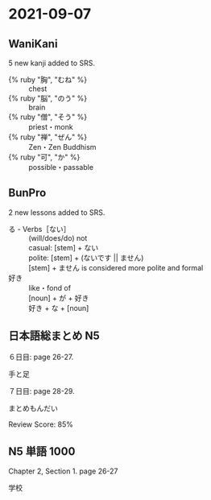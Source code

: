 # 2021-09-07

## WaniKani

5 new kanji added to SRS.

<dl>
  <div>
    <dt>{% ruby "胸", "むね" %}</dt>
    <dd>chest</dd>
  </div>
  <div>
    <dt>{% ruby "脳", "のう" %}</dt>
    <dd>brain</dd>
  </div>
  <div>
    <dt>{% ruby "僧", "そう" %}</dt>
    <dd>priest・monk</dd>
  </div>
  <div>
    <dt>{% ruby "禅", "ぜん" %}</dt>
    <dd>Zen・Zen Buddhism</dd>
  </div>
  <div>
    <dt>{% ruby "可", "か" %}</dt>
    <dd>possible・passable</dd>
  </div>
</dl>

## BunPro

2 new lessons added to SRS.

<dl>
  <div>
    <dt>る - Verbs［ない］</dt>
    <dd>(will/does/do) not</dd>
    <dd>casual: [stem] + ない</dd>
    <dd>polite: [stem] + (ないです || ません)</dd>
    <dd>[stem] + ません is considered more polite and formal</dd>
  </div>
  <div>
    <dt>好き</dt>
    <dd>like・fond of</dd>
    <dd>[noun] + が + 好き</dd>
    <dd>好き + な + [noun]</dd>
  </div>
</dl>

## 日本語総まとめ N5

６日目: page 26-27.

手と足

７日目: page 28-29.

まとめもんだい

Review Score: 85%

## N5 単語 1000

Chapter 2, Section 1. page 26-27

学校
